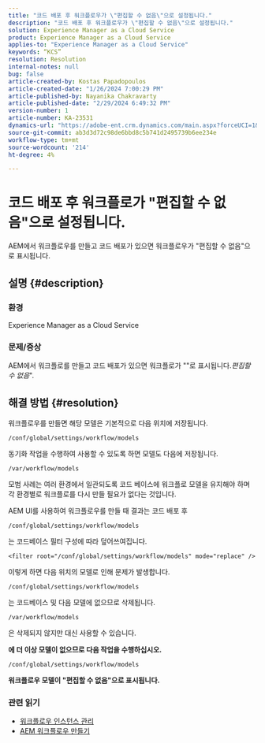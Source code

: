 ```yaml
---
title: "코드 배포 후 워크플로우가 \"편집할 수 없음\"으로 설정됩니다."
description: "코드 배포 후 워크플로우가 \"편집할 수 없음\"으로 설정됩니다."
solution: Experience Manager as a Cloud Service
product: Experience Manager as a Cloud Service
applies-to: "Experience Manager as a Cloud Service"
keywords: “KCS”
resolution: Resolution
internal-notes: null
bug: false
article-created-by: Kostas Papadopoulos
article-created-date: "1/26/2024 7:00:29 PM"
article-published-by: Nayanika Chakravarty
article-published-date: "2/29/2024 6:49:32 PM"
version-number: 1
article-number: KA-23531
dynamics-url: "https://adobe-ent.crm.dynamics.com/main.aspx?forceUCI=1&pagetype=entityrecord&etn=knowledgearticle&id=68b9a029-7dbc-ee11-a569-6045bd006c82"
source-git-commit: ab3d3d72c98de6bbd8c5b741d2495739b6ee234e
workflow-type: tm+mt
source-wordcount: '214'
ht-degree: 4%

---
```


# 코드 배포 후 워크플로가 &quot;편집할 수 없음&quot;으로 설정됩니다.


AEM에서 워크플로우를 만들고 코드 배포가 있으면 워크플로우가 &quot;편집할 수 없음&quot;으로 표시됩니다.

## 설명 {#description}


### 환경

Experience Manager as a Cloud Service

### 문제/증상

AEM에서 워크플로를 만들고 코드 배포가 있으면 워크플로가 &quot;&quot;로 표시됩니다.*편집할 수 없음*&quot;.


## 해결 방법 {#resolution}


워크플로우를 만들면 해당 모델은 기본적으로 다음 위치에 저장됩니다.


```
/conf/global/settings/workflow/models
```


동기화 작업을 수행하여 사용할 수 있도록 하면 모델도 다음에 저장됩니다.


```
/var/workflow/models
```


모범 사례는 여러 환경에서 일관되도록 코드 베이스에 워크플로 모델을 유지해야 하며 각 환경별로 워크플로를 다시 만들 필요가 없다는 것입니다.

AEM UI를 사용하여 워크플로우를 만들 때 결과는 코드 배포 후


```
/conf/global/settings/workflow/models
```


는 코드베이스 필터 구성에 따라 덮어쓰여집니다.


```
<filter root="/conf/global/settings/workflow/models" mode="replace" />
```


이렇게 하면 다음 위치의 모델로 인해 문제가 발생합니다.


```
/conf/global/settings/workflow/models
```


는 코드베이스 및 다음 모델에 없으므로 삭제됩니다.


```
/var/workflow/models
```


은 삭제되지 않지만 대신 사용할 수 있습니다.

<b>에 더 이상 모델이 없으므로 다음 작업을 수행하십시오.</b>


```
/conf/global/settings/workflow/models
```


<b>워크플로우 모델이 &quot;편집할 수 없음&quot;으로 표시됩니다.</b>

### <b>관련 읽기</b>

- [워크플로우 인스턴스 관리](https://docs.mktossl.com/docs/experience-manager-cloud-service/content/sites/administering/workflows-administering.html?lang=en)
- [AEM 워크플로우 만들기](https://experienceleague.adobe.com/docs/experience-manager-learn/cloud-service/forms/create-aem-workflow/create-workflow.html?lang=en)

